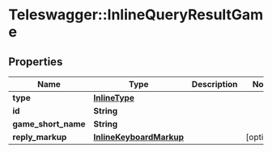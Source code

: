 # Teleswagger::InlineQueryResultGame

## Properties
Name | Type | Description | Notes
------------ | ------------- | ------------- | -------------
**type** | [**InlineType**](InlineType.md) |  | 
**id** | **String** |  | 
**game_short_name** | **String** |  | 
**reply_markup** | [**InlineKeyboardMarkup**](InlineKeyboardMarkup.md) |  | [optional] 


